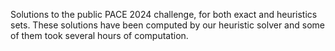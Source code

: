 Solutions to the public PACE 2024 challenge, for both exact and heuristics sets. These solutions have been computed by our heuristic solver and some of them took several hours of computation.
